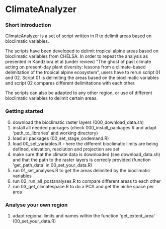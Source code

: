 # ClimateAnalyzer
 
### Short introduction

ClimateAnalyzer is a set of script written in R to delimit areas based on bioclimatic variables. 

The scripts have been developed to delimit tropical alpine areas based on bioclimatic variables from CHELSA. In order to repeat the analysis as presented in Kandziora et al (under review) "The ghost of past climate acting on present-day plant diversity: lessons from a climate-based delimitation of the tropical alpine ecosystem", users have to rerun script 01 and 02. Script 01 is delimiting the areas based on the bioclimatic variables and script 02 compares different delimitations with each other.

The scripts can also be adapted to any other region, or use of different bioclimatic variables to delimit certain areas.


### Getting started 
0. download the bioclimatic raster layers (000_download_data.sh)
1. install all needed packages (check 000_install_packages.R and adapt 'path_to_libraries' and working directory)
2. load all packages (00_set_stage_ondemand.R)
3. load 00_set_variables.R - here the different bioclimatic limits are being defined, elevation, resolution and projection are set
4. make sure that the climate data is downloaded (see download_data.sh) and that the path to the raster layers is correcly provided (function 'get_path_data' in 00_set_your_data.R)
5. run 01_set_analyses.R to get the areas delimited by the bioclimatic variables
6. run 02_run_all_postanalyses.R to compare different areas to each other
7. run 03_get_climatespace.R to do a PCA and get the niche space per area

### Analyse your own region

1.  adapt regional limits and names within the function 'get_extent_area' (00_set_your_data.R)
